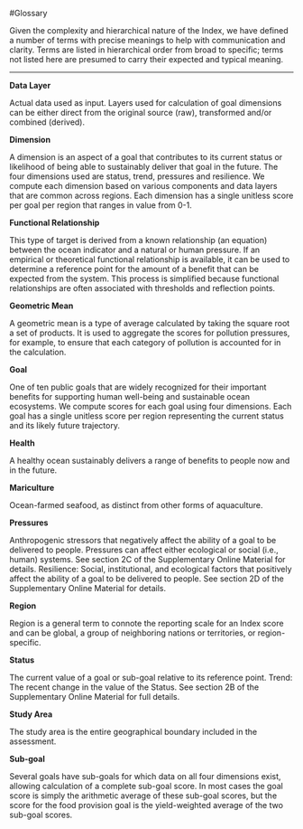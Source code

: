 #Glossary<!---Taken from Conceptual Guide v2 --->Given the complexity and hierarchical nature of the Index, we have defined a number of terms with precise meanings to help with communication and clarity. Terms are listed in hierarchical order from broad to specific; terms not listed here are presumed to carry their expected and typical meaning.******Data Layer**Actual data used as input. Layers used for calculation of goal dimensions can be either direct from the original source (raw), transformed and/or combined (derived).**Dimension**A dimension is an aspect of a goal that contributes to its current status or likelihood of being able to sustainably deliver that goal in the future. The four dimensions used are status, trend, pressures and resilience. We compute each dimension based on various components and data layers that are common across regions. Each dimension has a single unitless score per goal per region that ranges in value from 0-1.**Functional Relationship**This type of target is derived from a known relationship (an equation) between the ocean indicator and a natural or human pressure. If an empirical or theoretical functional relationship is available, it can be used to determine a reference point for the amount of a benefit that can be expected from the system. This process is simplified because functional relationships are often associated with thresholds and reflection points.**Geometric Mean**A geometric mean is a type of average calculated by taking the square root a set of products. It is used to aggregate the scores for pollution pressures, for example, to ensure that each category of pollution is accounted for in the calculation.**Goal**One of ten public goals that are widely recognized for their important benefits for supporting human well-being and sustainable ocean ecosystems. We compute scores for each goal using four dimensions. Each goal has a single unitless score per region representing the current status and its likely future trajectory.**Health**A healthy ocean sustainably delivers a range of benefits to people now and in the future.**Mariculture**Ocean-farmed seafood, as distinct from other forms of aquaculture.**Pressures**Anthropogenic stressors that negatively affect the ability of a goal to be delivered to people. Pressures can affect either ecological or social (i.e., human) systems. See section 2C of the Supplementary Online Material for details.Resilience: Social, institutional, and ecological factors that positively affect the ability of a goal to be delivered to people. See section 2D of the Supplementary Online Material for details.**Region**Region is a general term to connote the reporting scale for an Index score and can be global, a group of neighboring nations or territories, or region- specific.**Status**The current value of a goal or sub-goal relative to its reference point.Trend: The recent change in the value of the Status. See section 2B of the Supplementary Online Material for full details.**Study Area**The study area is the entire geographical boundary included in the assessment.**Sub-goal**Several goals have sub-goals for which data on all four dimensions exist, allowing calculation of a complete sub-goal score. In most cases the goal score is simply the arithmetic average of these sub-goal scores, but the score for the food provision goal is the yield-weighted average of the two sub-goal scores.